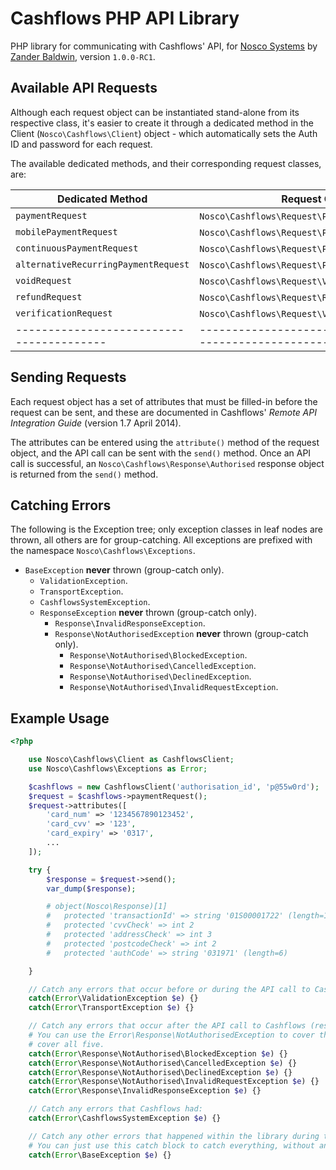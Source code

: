 Cashflows PHP API Library
=========================

PHP library for communicating with Cashflows' API, for [Nosco Systems](https://noscosystems.com) by [Zander Baldwin](https://github.com/mynameiszanders), version `1.0.0-RC1`.

Available API Requests
----------------------

Although each request object can be instantiated stand-alone from its respective class, it's easier to create it through
a dedicated method in the Client (`Nosco\Cashflows\Client`) object - which automatically sets the Auth ID and password
for each request.

The available dedicated methods, and their corresponding request classes, are:

| Dedicated Method                       | Request Object Class                                                        |
|----------------------------------------|-----------------------------------------------------------------------------|
|`paymentRequest`                        | `Nosco\Cashflows\Request\Payment`.                                          |
|`mobilePaymentRequest`                  | `Nosco\Cashflows\Request\Payment\Mobile`.                                   |
|`continuousPaymentRequest`              | `Nosco\Cashflows\Request\Payment\Continuous`.                               |
|`alternativeRecurringPaymentRequest`    | `Nosco\Cashflows\Request\Payment\AlternativeRecurring`.                     |
|`voidRequest`                           | `Nosco\Cashflows\Request\Void`.                                             |
|`refundRequest`                         | `Nosco\Cashflows\Request\Refund`.                                           |
|`verificationRequest`                   | `Nosco\Cashflows\Request\Verification`.                                     |
|----------------------------------------|-----------------------------------------------------------------------------|

Sending Requests
----------------

Each request object has a set of attributes that must be filled-in before the request can be sent, and these are
documented in Cashflows' *Remote API Integration Guide* (version 1.7 April 2014).

The attributes can be entered using the `attribute()` method of the request object, and the API call can be sent with
the `send()` method. Once an API call is successful, an `Nosco\Cashflows\Response\Authorised` response object is
returned from the `send()` method.

Catching Errors
---------------

The following is the Exception tree; only exception classes in leaf nodes are thrown, all others are for group-catching.
All exceptions are prefixed with the namespace `Nosco\Cashflows\Exceptions`.

- `BaseException` **never** thrown (group-catch only).
  - `ValidationException`.
  - `TransportException`.
  - `CashflowsSystemException`.
  - `ResponseException` **never** thrown (group-catch only).
    - `Response\InvalidResponseException`.
    - `Response\NotAuthorisedException` **never** thrown (group-catch only).
      - `Response\NotAuthorised\BlockedException`.
      - `Response\NotAuthorised\CancelledException`.
      - `Response\NotAuthorised\DeclinedException`.
      - `Response\NotAuthorised\InvalidRequestException`.

Example Usage
-------------

```php
<?php

    use Nosco\Cashflows\Client as CashflowsClient;
    use Nosco\Cashflows\Exceptions as Error;

    $cashflows = new CashflowsClient('authorisation_id', 'p@55w0rd');
    $request = $cashflows->paymentRequest();
    $request->attributes([
        'card_num' => '1234567890123452',
        'card_cvv' => '123',
        'card_expiry' => '0317',
        ...
    ]);

    try {
        $response = $request->send();
        var_dump($response);

        # object(Nosco\Response)[1]
        #   protected 'transactionId' => string '01S00001722' (length=11)
        #   protected 'cvvCheck' => int 2
        #   protected 'addressCheck' => int 3
        #   protected 'postcodeCheck' => int 2
        #   protected 'authCode' => string '031971' (length=6)

    }

    // Catch any errors that occur before or during the API call to Cashflows (request exceptions):
    catch(Error\ValidationException $e) {}
    catch(Error\TransportException $e) {}

    // Catch any errors that occur after the API call to Cashflows (response exceptions):
    # You can use the Error\Response\NotAuthorisedException to cover the first four, or Error\ResponseException to
    # cover all five.
    catch(Error\Response\NotAuthorised\BlockedException $e) {}
    catch(Error\Response\NotAuthorised\CancelledException $e) {}
    catch(Error\Response\NotAuthorised\DeclinedException $e) {}
    catch(Error\Response\NotAuthorised\InvalidRequestException $e) {}
    catch(Error\Response\InvalidResponseException $e) {}

    // Catch any errors that Cashflows had:
    catch(Error\CashflowsSystemException $e) {}

    // Catch any other errors that happened within the library during the API call:
    # You can just use this catch block to catch everything, without any of the above catch blocks.
    catch(Error\BaseException $e) {}
```
